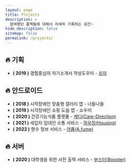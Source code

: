 ```yaml
---
layout: page
title: Projects
description: >
  참여했던 플젝들에 대해서 자세히 기록하는 공간✨
hide_description: false
sitemap: false
permalink: /projects/
---
```


## 🔥 기획

- **( 2019 )** 경험중심의 자기소개서 작성도우미 - [쉬자](https://github.com/soptrest)

## 🔥 안드로이드

- **( 2018 )** 시작장애인 맞춤형 갤러리 앱 - 너들나들
- **( 2019 )** 시각장애인 쇼핑 도움 앱 - 쇼우미
- **( 2020 )** 건강기능식품 플랫폼 - [케디(Care-Direction)](https://github.com/CareDirection/CareDirection-Android)
- **( 2021 )** 세입자 임대인 소통 서비스 - [하우징(Housing)](https://github.com/teamHousing/Housing_Android)
- **( 2022 )** 향수 정보 서비스 - [어퓸(A.fume)](https://github.com/A-fume/A.fume.Android)

## 🔥 서버

- **( 2020 )** 대학생을 위한 사전 출력 서비스 - [부스터(Booster)](https://github.com/Booster-developer/Booster-SERVER)
